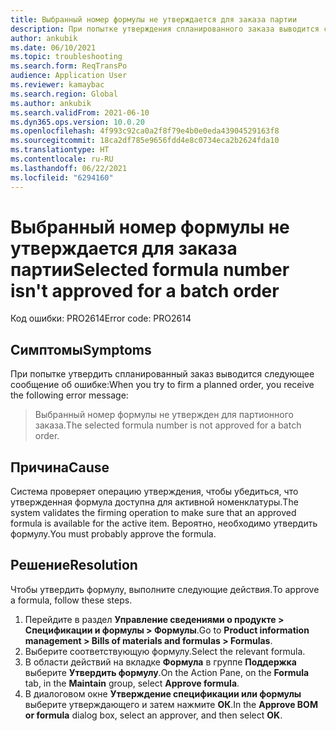```yaml
---
title: Выбранный номер формулы не утверждается для заказа партии
description: При попытке утверждения спланированного заказа выводится сообщение об ошибке, в котором говорится, что выбранный номер формулы не утвержден для заказа партии.
author: ankubik
ms.date: 06/10/2021
ms.topic: troubleshooting
ms.search.form: ReqTransPo
audience: Application User
ms.reviewer: kamaybac
ms.search.region: Global
ms.author: ankubik
ms.search.validFrom: 2021-06-10
ms.dyn365.ops.version: 10.0.20
ms.openlocfilehash: 4f993c92ca0a2f8f79e4b0e0eda43904529163f8
ms.sourcegitcommit: 18ca2df785e9656fdd4e8c0734eca2b2624fda10
ms.translationtype: HT
ms.contentlocale: ru-RU
ms.lasthandoff: 06/22/2021
ms.locfileid: "6294160"
---
```

# <a name="selected-formula-number-isnt-approved-for-a-batch-order"></a><span data-ttu-id="cb817-103">Выбранный номер формулы не утверждается для заказа партии</span><span class="sxs-lookup"><span data-stu-id="cb817-103">Selected formula number isn't approved for a batch order</span></span>

<span data-ttu-id="cb817-104">Код ошибки: PRO2614</span><span class="sxs-lookup"><span data-stu-id="cb817-104">Error code: PRO2614</span></span>

## <a name="symptoms"></a><span data-ttu-id="cb817-105">Симптомы</span><span class="sxs-lookup"><span data-stu-id="cb817-105">Symptoms</span></span>

<span data-ttu-id="cb817-106">При попытке утвердить спланированный заказ выводится следующее сообщение об ошибке:</span><span class="sxs-lookup"><span data-stu-id="cb817-106">When you try to firm a planned order, you receive the following error message:</span></span>

> <span data-ttu-id="cb817-107">Выбранный номер формулы не утвержден для партионного заказа.</span><span class="sxs-lookup"><span data-stu-id="cb817-107">The selected formula number is not approved for a batch order.</span></span>

## <a name="cause"></a><span data-ttu-id="cb817-108">Причина</span><span class="sxs-lookup"><span data-stu-id="cb817-108">Cause</span></span>

<span data-ttu-id="cb817-109">Система проверяет операцию утверждения, чтобы убедиться, что утвержденная формула доступна для активной номенклатуры.</span><span class="sxs-lookup"><span data-stu-id="cb817-109">The system validates the firming operation to make sure that an approved formula is available for the active item.</span></span> <span data-ttu-id="cb817-110">Вероятно, необходимо утвердить формулу.</span><span class="sxs-lookup"><span data-stu-id="cb817-110">You must probably approve the formula.</span></span>

## <a name="resolution"></a><span data-ttu-id="cb817-111">Решение</span><span class="sxs-lookup"><span data-stu-id="cb817-111">Resolution</span></span>

<span data-ttu-id="cb817-112">Чтобы утвердить формулу, выполните следующие действия.</span><span class="sxs-lookup"><span data-stu-id="cb817-112">To approve a formula, follow these steps.</span></span>

1. <span data-ttu-id="cb817-113">Перейдите в раздел **Управление сведениями о продукте \> Спецификации и формулы \> Формулы**.</span><span class="sxs-lookup"><span data-stu-id="cb817-113">Go to **Product information management \> Bills of materials and formulas \> Formulas**.</span></span>
1. <span data-ttu-id="cb817-114">Выберите соответствующую формулу.</span><span class="sxs-lookup"><span data-stu-id="cb817-114">Select the relevant formula.</span></span>
1. <span data-ttu-id="cb817-115">В области действий на вкладке **Формула** в группе **Поддержка** выберите **Утвердить формулу**.</span><span class="sxs-lookup"><span data-stu-id="cb817-115">On the Action Pane, on the **Formula** tab, in the **Maintain** group, select **Approve formula**.</span></span>
1. <span data-ttu-id="cb817-116">В диалоговом окне **Утверждение спецификации или формулы** выберите утверждающего и затем нажмите **ОК**.</span><span class="sxs-lookup"><span data-stu-id="cb817-116">In the **Approve BOM or formula** dialog box, select an approver, and then select **OK**.</span></span>
